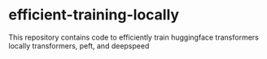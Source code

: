 # efficient-training-locally
This repository contains code to efficiently train huggingface transformers locally transformers, peft, and deepspeed
